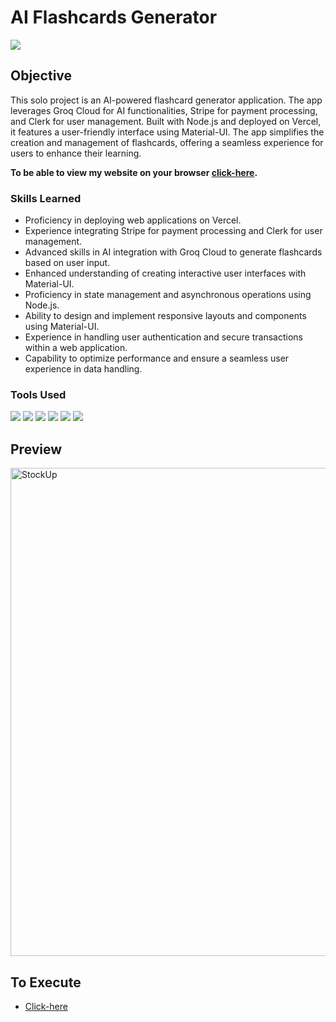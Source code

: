# AI Flashcards Generator
<img src="https://img.shields.io/badge/-Solo Project-f2336f?&style=for-the-badge&logoColor=white" />

## Objective
This solo project is an AI-powered flashcard generator application. The app leverages Groq Cloud for AI functionalities, Stripe for payment processing, and Clerk for user management. Built with Node.js and deployed on Vercel, it features a user-friendly interface using Material-UI. The app simplifies the creation and management of flashcards, offering a seamless experience for users to enhance their learning.

**To be able to view my website on your browser <a href="https://ai-flashcard-generator-topaz.vercel.app/">click-here</a>.**

### Skills Learned
- Proficiency in deploying web applications on Vercel.
- Experience integrating Stripe for payment processing and Clerk for user management.
- Advanced skills in AI integration with Groq Cloud to generate flashcards based on user input.
- Enhanced understanding of creating interactive user interfaces with Material-UI.
- Proficiency in state management and asynchronous operations using Node.js.
- Ability to design and implement responsive layouts and components using Material-UI.
- Experience in handling user authentication and secure transactions within a web application.
- Capability to optimize performance and ensure a seamless user experience in data handling.

### Tools Used
<div>
  <img src="https://img.shields.io/badge/-NodeJs-orange?&style=for-the-badge&logo=html5&logoColor=white" />
  <img src="https://img.shields.io/badge/-CSS-blue?&style=for-the-badge&logo=css3&logoColor=white" />
  <img src="https://img.shields.io/badge/-JavaScript-e8d82a?&style=for-the-badge&logo=javascript&logoColor=white" />
  <img src="https://img.shields.io/badge/-VSCode-364559?&style=for-the-badge&logoColor=white" />
  <img src="https://img.shields.io/badge/-GroqCloud API-364559?&style=for-the-badge&logoColor=white" />
  <img src="https://img.shields.io/badge/-MUI Material UI-364559?&style=for-the-badge&logoColor=white" />
</div>

## Preview
<img width="781" alt="StockUp" src="https://github.com/user-attachments/assets/4326f217-c3b2-4699-ab54-760e291a32d2">


## To Execute
- <a href="https://ai-flashcard-generator-topaz.vercel.app/">Click-here</a>

